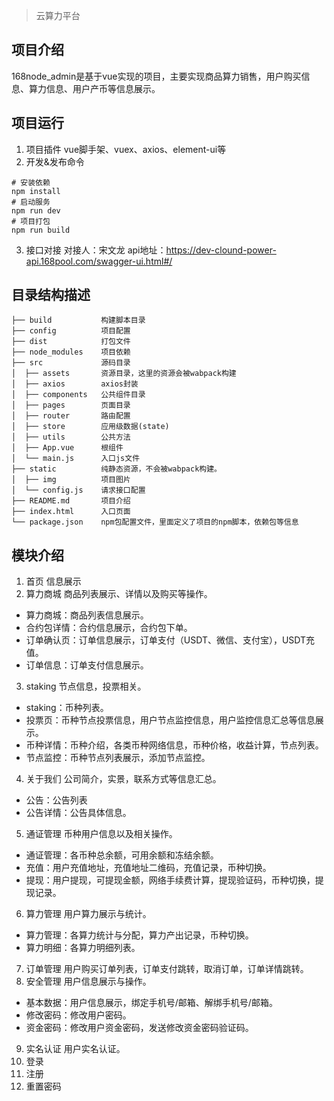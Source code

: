 > 云算力平台
## 项目介绍
168node_admin是基于vue实现的项目，主要实现商品算力销售，用户购买信息、算力信息、用户产币等信息展示。
## 项目运行
1. 项目插件
vue脚手架、vuex、axios、element-ui等
2. 开发&发布命令
```
# 安装依赖
npm install
# 启动服务
npm run dev
# 项目打包
npm run build
```
3.  接口对接
对接人：宋文龙
api地址：https://dev-clound-power-api.168pool.com/swagger-ui.html#/
## 目录结构描述
```
├── build           构建脚本目录
├── config          项目配置
├── dist            打包文件
├── node_modules    项目依赖
├── src             源码目录
│  ├── assets       资源目录，这里的资源会被wabpack构建
│  ├── axios        axios封装
│  ├── components   公共组件目录
│  ├── pages        页面目录
│  ├── router       路由配置
│  ├── store        应用级数据(state)
│  ├── utils        公共方法
│  ├── App.vue      根组件
│  └── main.js      入口js文件
├── static          纯静态资源，不会被wabpack构建。
│  ├── img          项目图片
│  └── config.js    请求接口配置
├── README.md       项目介绍
├── index.html      入口页面
└── package.json    npm包配置文件，里面定义了项目的npm脚本，依赖包等信息
```
## 模块介绍
1. 首页
信息展示
2. 算力商城 
商品列表展示、详情以及购买等操作。
* 算力商城：商品列表信息展示。
* 合约包详情：合约信息展示，合约包下单。
* 订单确认页：订单信息展示，订单支付（USDT、微信、支付宝），USDT充值。
* 订单信息：订单支付信息展示。
3. staking
节点信息，投票相关。
* staking：币种列表。
* 投票页：币种节点投票信息，用户节点监控信息，用户监控信息汇总等信息展示。
* 币种详情：币种介绍，各类币种网络信息，币种价格，收益计算，节点列表。
* 节点监控：币种节点列表展示，添加节点监控。
4. 关于我们
公司简介，实景，联系方式等信息汇总。
* 公告：公告列表
* 公告详情：公告具体信息。
5. 通证管理
币种用户信息以及相关操作。
* 通证管理：各币种总余额，可用余额和冻结余额。
* 充值：用户充值地址，充值地址二维码，充值记录，币种切换。
* 提现：用户提现，可提现金额，网络手续费计算，提现验证码，币种切换，提现记录。
6. 算力管理
用户算力展示与统计。
* 算力管理：各算力统计与分配，算力产出记录，币种切换。
* 算力明细：各算力明细列表。
7. 订单管理
用户购买订单列表，订单支付跳转，取消订单，订单详情跳转。
8. 安全管理
用户信息展示与操作。
* 基本数据：用户信息展示，绑定手机号/邮箱、解绑手机号/邮箱。
* 修改密码：修改用户密码。
* 资金密码：修改用户资金密码，发送修改资金密码验证码。
9. 实名认证
用户实名认证。
10. 登录
11. 注册
12. 重置密码
